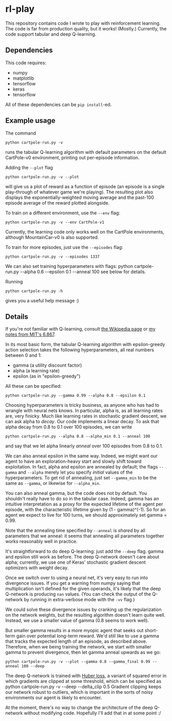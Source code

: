 # rl-play

This repository contains code I wrote to play with reinforcement learning.
The code is far from production quality, but it works! (Mostly.)
Currently, the code support tabular and deep Q-learning.

## Dependencies

This code requires:
* numpy
* matplotlib
* tensorflow
* keras
* tensorflow

All of these dependencies can be `pip install`-ed.

## Example usage

The command
```
python cartpole-run.py -v
```
runs the tabular Q-learning algorithm with default parameters
on the default CartPole-v0 environment,
printing out per-episode information.

Adding the `--plot` flag
```
python cartpole-run.py -v --plot
```
will give us a plot of reward as a function of episode
(an episode is a single play-through of whatever game we're playing).
The resulting plot also displays
the exponentially-weighted moving average
and the past-100 episode average of the reward plotted alongside.

To train on a different environment,
use the `--env` flag:
```
python cartpole-run.py -v --env CartPole-v1
```
Currently, the learning code only works well on the CartPole environments,
although MountainCar-v0 is also supported.

To train for more episodes, just use the `--episodes` flag:
```
python cartpole-run.py -v --episodes 1337
```

We can also set training hyperparameters with flags:
    python cartpole-run.py --alpha 0.6 --epsilon 0.1 --anneal 100
see below for details.

Running
```
python cartpole-run.py -h
```
gives you a useful help message :)

## Details

If you're not familiar with Q-learning,
consult [the Wikipedia page](https://en.wikipedia.org/wiki/Q-learning)
or [my notes from MIT's 6.867](http://web.mit.edu/txz/www/links.html).

In its most basic form, the tabular Q-learning algorithm
with epsilon-greedy action selection
takes the following hyperparameters,
all real numbers between 0 and 1:
* gamma (a utility discount factor)
* alpha (a learning rate)
* epsilon (as in "epsilon-greedy")

All these can be specified:
```
python cartpole-run.py --gamma 0.99 --alpha 0.8 --epsilon 0.1
```

Choosing hyperparameters is tricky business,
as anyone who has had to wrangle with neural nets knows.
In particular, alpha is, as all learning rates are,
very finicky.
Much like learning rates in stochastic gradient descent,
we can ask alpha to *decay*.
Our code implements a linear decay.
To ask that alpha decay from 0.8 to 0.1 over 100 episodes,
we can write
```
python cartpole-run.py --alpha 0.8 --alpha_min 0.1 --anneal 100
```
and say that we let alpha linearly *anneal* over 100 episodes from 0.8 to 0.1.

We can also anneal epsilon in the same way.
Indeed, we might want our agent to have an exploration-heavy start
and slowly shift toward exploitation.
In fact, alpha and epsilon are annealed by default;
the flags `--gamma` and `--alpha` merely let you specify
*initial* values of the hyperparameters.
To get rid of annealing, just set `--gamma_min` to be the same as `--gamma`,
or likewise for `--alpha_min`.

You can also anneal gamma,
but the code does not by default.
You shouldn't really have to do so in the tabular case.
Indeed, gamma has an intuitive interpretation
as a proxy for the expected lifetime of the agent per episode,
with the characteristic lifetime given by (1 - gamma)^(-1).
So for an agent we expect to live for 100 turns,
we should approximately set gamma = 0.99.

Note that the annealing time specified by `--anneal`
is *shared* by all parameters that we anneal:
it seems that annealing all parameters together
works reasonably well in practice.

It's straightforward to do deep Q-learning:
just add the `--deep` flag.
gamma and epsilon still work as before.
The deep Q-network doesn't care about alpha;
currently, we use one of Keras' stochastic gradient descent optimizers with weight decay.

Once we switch over to using a neural net,
it's very easy to run into divergence issues.
If you get a warning from numpy saying
that multiplication isn't defined for the given operands,
it's likely that the deep Q-network is producing `nan` values.
(You can check the output of the Q-network
by running in extra-verbose mode with the `-vv` flag.)

We could solve these divergence issues
by cranking up the regularization on the network weights,
but the resulting algorithm doesn't learn quite well.
Instead, we use a smaller value of gamma (0.8 seems to work well).

But smaller gamma results in a more myopic agent
that seeks out short-term gain over potential long-term reward.
We'd still like to use a gamma that tracks the expected length of an episode,
as described above.
Therefore, when we being training the network,
we start with smaller gamma to prevent divergence,
then let gamma anneal upwards as we go:
```
python cartpole-run.py -v --plot --gamma 0.8 --gamma_final 0.99 --anneal 100 --deep
```

The deep Q-network is trained with [Huber loss](https://en.wikipedia.org/wiki/Huber_loss),
a variant of squared error
in which gradients are clipped at some threshold,
which can be specified as
    python cartpole-run.py -v --deep --delta_clip 0.5
Gradient clipping keeps our network robust to outliers,
which is important in the sorts of noisy environments
our agent is likely to encounter.

At the moment,
there's no way to change the architecture of the deep Q-network
without modifying code.
Hopefully I'll add that in at some point :/

